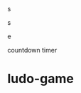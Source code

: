 















s










































s





















e






























countdown timer






















# ludo-game


















